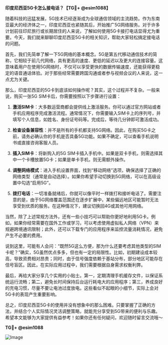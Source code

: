 **印度尼西亚5G卡怎么接电话？【TG💪+ @esim1088】**

随着科技的迅猛发展，5G技术已经逐渐成为全球通信领域的主流趋势。作为东南亚最大的经济体之一，印度尼西亚也紧随其后，开始推广5G网络服务。对于许多计划前往印尼旅行或长期居住的人来说，了解如何使用5G卡接打电话显得尤为重要。今天，我们就来聊聊印度尼西亚5G卡的相关知识，帮助大家轻松搞定接电话的问题。

首先，我们先简单了解一下5G网络的基本概念。5G是第五代移动通信技术的简称，它相较于前几代网络，具有更高的速度、更低的延迟以及更大的连接容量。这意味着用户在使用5G网络时，不仅可以享受更快的数据传输速度，还能获得更稳定的语音通话体验。对于那些经常需要跨国沟通或者参与视频会议的人来说，这一点尤为关键。

那么，印度尼西亚的5G卡到底该如何操作呢？其实，这个过程并不复杂。一般来说，购买一张5G SIM卡后，你需要按照以下步骤进行设置：

1. **激活SIM卡**：大多数运营商都会提供线上激活服务。你可以通过官方网站或者手机应用程序完成激活流程。通常情况下，你需要输入SIM卡上的序列号，并填写个人信息，如姓名、身份证号码等。完成后，等待几分钟即可激活成功。

2. **检查设备兼容性**：并不是所有的手机都支持5G网络。因此，在购买5G卡之前，请务必确认你的手机是否具备5G功能。如果不确定，可以查看手机说明书或直接咨询客服人员。

3. **插入SIM卡**：将新购入的5G SIM卡插入手机中。如果是双卡手机，则需选择其中一个卡槽放置5G卡；如果是单卡手机，则无需额外操作。

4. **调整网络模式**：进入手机设置界面，找到“移动网络”选项，确保选择了正确的网络类型（通常是自动选择）。如果你希望手动切换到5G网络，可以在高级设置中勾选“启用5G”。

5. **拨打电话**：一切准备就绪后，你就可以像平时一样拨打和接听电话了。需要注意的是，由于5G网络覆盖范围还在逐步扩展中，某些偏远地区可能暂时无法享受到优质的服务。在这种情况下，建议切换回4G或其他可用网络。

当然，除了上述常规方法外，还有一些小技巧可以帮助你更好地利用5G卡。例如，如果你经常需要在国外工作或学习，可以考虑使用虚拟私人网络（VPN）来规避跨境通讯限制；此外，还可以下载专门的应用程序来监控流量消耗情况，避免产生不必要的费用。

说到这里，可能有人会问：“既然5G这么方便，那为什么还要考虑其他类型的SIM卡呢？”确实，5G虽然优点多多，但也有一定的局限性。比如，初期建设成本较高，导致资费相对昂贵；同时，由于信号强度依赖于基站分布，部分地区可能存在信号盲区。因此，在实际应用过程中，我们需要根据自身需求权衡利弊。

最后，再给大家分享几个实用的小贴士。第一，定期清理手机缓存文件，以保证系统运行流畅；第二，避免长时间保持后台运行耗电大的应用程序；第三，养成良好的充电习惯，尽量不要让电池过度放电。这些看似不起眼的小细节，实际上会对5G卡的表现产生重要影响。

总之，印度尼西亚5G卡的使用并没有想象中的那么困难。只要掌握了正确的方法，并结合个人实际情况灵活调整策略，就能充分享受到5G带来的便利与乐趣。希望本文能够为大家提供有益参考！如果你还有任何疑问，欢迎随时留言交流哦～ 

**TG💪+ @esim1088**

![Image](https://i.postimg.cc/4NQfJmqS/Snipaste-2025-05-13-00-14-12.png)